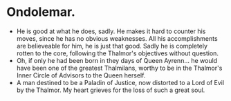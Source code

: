 # Ondolemar.
- He is good at what he does, sadly. He makes it hard to counter his moves, since he has no obvious weaknesses. All his accomplishments are believeable for him, he is just that good. Sadly he is completely rotten to the core, following the Thalmor's objectives without question.
 - Oh, if only he had been born in they days of Queen Ayrenn... he would have been one of the greatest Thalmilans, worthy to be in the Thalmor's Inner Circle of Advisors to the Queen herself. 
 - A man destined to be a Paladin of Justice, now distorted to a Lord of Evil by the Thalmor. My heart grieves for the loss of such a great soul.
